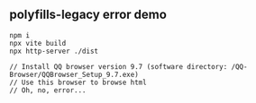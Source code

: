 ## polyfills-legacy error demo
```shell script
npm i
npx vite build
npx http-server ./dist

// Install QQ browser version 9.7 (software directory: /QQ-Browser/QQBrowser_Setup_9.7.exe)
// Use this browser to browse html
// Oh, no, error...
```
